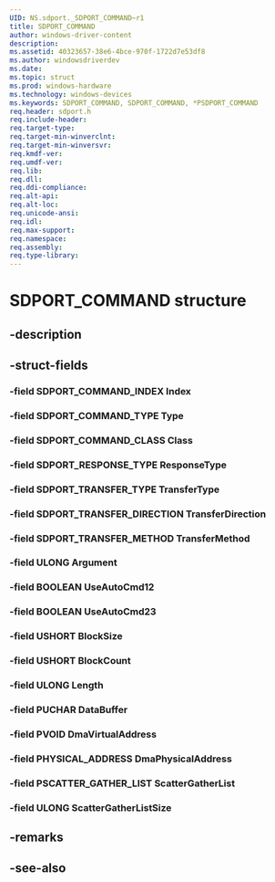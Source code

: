 ```yaml
---
UID: NS.sdport._SDPORT_COMMAND~r1
title: SDPORT_COMMAND
author: windows-driver-content
description: 
ms.assetid: 40323657-38e6-4bce-970f-1722d7e53df8
ms.author: windowsdriverdev
ms.date: 
ms.topic: struct
ms.prod: windows-hardware
ms.technology: windows-devices
ms.keywords: SDPORT_COMMAND, SDPORT_COMMAND, *PSDPORT_COMMAND
req.header: sdport.h
req.include-header:
req.target-type:
req.target-min-winverclnt:
req.target-min-winversvr:
req.kmdf-ver:
req.umdf-ver:
req.lib:
req.dll:
req.ddi-compliance:
req.alt-api:
req.alt-loc:
req.unicode-ansi:
req.idl:
req.max-support:
req.namespace:
req.assembly:
req.type-library:
---
```


# SDPORT_COMMAND structure

## -description



## -struct-fields

### -field SDPORT_COMMAND_INDEX Index			
 	
### -field SDPORT_COMMAND_TYPE Type			
 	
### -field SDPORT_COMMAND_CLASS Class			
 	
### -field SDPORT_RESPONSE_TYPE ResponseType			
 	
### -field SDPORT_TRANSFER_TYPE TransferType			
 	
### -field SDPORT_TRANSFER_DIRECTION TransferDirection			
 	
### -field SDPORT_TRANSFER_METHOD TransferMethod			
 	
### -field ULONG Argument			
 	
### -field BOOLEAN UseAutoCmd12			
 	
### -field BOOLEAN UseAutoCmd23			
 	
### -field USHORT BlockSize			
 	
### -field USHORT BlockCount			
 	
### -field ULONG Length			
 	
### -field PUCHAR DataBuffer			
 	
### -field PVOID DmaVirtualAddress			
 	
### -field PHYSICAL_ADDRESS DmaPhysicalAddress			
 	
### -field PSCATTER_GATHER_LIST ScatterGatherList			
 	
### -field ULONG ScatterGatherListSize			
 	
## -remarks

## -see-also